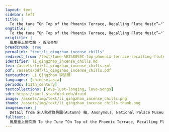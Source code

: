 ```yaml
---
layout: text
sidebar: left
title: |
  To the tune “On Top of the Phoenix Terrace, Recalling Flute Music”—"The incense chills in the golden lion | 鳳凰臺上憶吹簫 · 香冷金猊
engtitle: |
  To the tune “On Top of the Phoenix Terrace, Recalling Flute Music”—"The incense chills in the golden lion
origtitle: |
  鳳凰臺上憶吹簫 · 香冷金猊
breadcrumb: true
permalink: "text/li_qingzhao_incense_chills"
redirect_from: /text/tune-%E2%80%9C-top-phoenix-terrace-recalling-flute-music%E2%80%9D%E2%80%94-incense-chills-golden-lion
identifier: li_qingzhao_incense_chills.md
tei: /assets/tei/li_qingzhao_incense_chills.xml
pdf: /assets/pdf/li_qingzhao_incense_chills.pdf
textauthor: Li Qingzhao 李清照
languages: [chinese,asia]
periods: [11th_century]
textcollections: [love-lust-longing, love-songs]
sdr: https://purl.stanford.edu/druid 
image: /assets/img/text/li_qingzhao_incense_chills.png
thumb: /assets/img/text/li_qingzhao_incense_chills-thumb.png
imagesource: |
  Detail from 宋人秋荷野鳧圖(Autumn) 軸, Anonymous, National Palace Museum, Accession Number: K2A000205N000000000PAA [Public Domain]
fulltext: |
  鳳凰臺上憶吹簫 To the Tune “On Top of the Phoenix Terrace, Recalling Flute Music” 香冷金猊 The incense chills in the golden lion; 被翻紅浪 the quilt stirs, a red wave. 起來慵自梳頭 I rise up, too listless to comb my hair. 任寶奩塵滿 I leave my jewel box covered with dust; 日上簾鉤 sunlight ascends the curtain hook. 生怕離懷別苦 I only fear the parting pains and farewell bitterness; 多少事 how much has happened? 欲說還休 I am about to say but refrain. 新來瘦 Recently, I have slimmed down. 非干病酒 It has nothing to do with drunken sickness, 不是悲秋 or autumn sorrow. 休休 Don’t, don’t; 這回去也 this time he will surely go. 千萬遍陽關 Even if I sing the “Yangguan” tune ten times, countless times, 也則難留 it is still hard to make him stay. 念武陵人遠 I will yearn for my loved one faraway. 煙鎖秦樓 Mists will lock up the Qin tower; 唯有樓前流水 only the running water in front of the tower 應念我 will remember me 終日凝眸 staring at it all day. 凝眸處 At the spot where I stare, 從今又添 from now on, there will be 一段新愁 another layer of new sorrow. 
---
```


